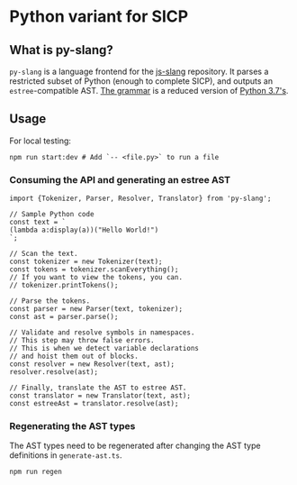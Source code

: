 # Python variant for SICP

## What is py-slang?

`py-slang` is a language frontend for the
[js-slang](https://github.com/source-academy/js-slang) repository. It parses
a restricted subset of Python (enough to complete SICP), and outputs an
`estree`-compatible AST. [The grammar](./src/Grammar.gram) is a reduced
version of [Python 3.7's](https://docs.python.org/3.7/reference/grammar.html).

## Usage
For local testing:
```shell
npm run start:dev # Add `-- <file.py>` to run a file
```

### Consuming the API and generating an estree AST
```ecmascript 6
import {Tokenizer, Parser, Resolver, Translator} from 'py-slang';

// Sample Python code
const text = `
(lambda a:display(a))("Hello World!")
`;

// Scan the text.
const tokenizer = new Tokenizer(text);
const tokens = tokenizer.scanEverything();
// If you want to view the tokens, you can.
// tokenizer.printTokens();

// Parse the tokens.
const parser = new Parser(text, tokenizer);
const ast = parser.parse();

// Validate and resolve symbols in namespaces.
// This step may throw false errors.
// This is when we detect variable declarations
// and hoist them out of blocks.
const resolver = new Resolver(text, ast);
resolver.resolve(ast);

// Finally, translate the AST to estree AST.
const translator = new Translator(text, ast);
const estreeAst = translator.resolve(ast);
```

### Regenerating the AST types
The AST types need to be regenerated after changing
the AST type definitions in `generate-ast.ts`.
```shell
npm run regen
```